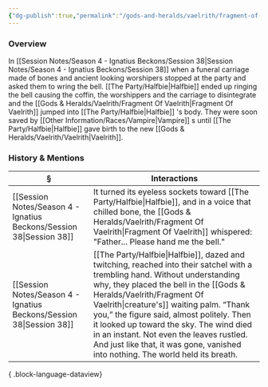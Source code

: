 ```yaml
---
{"dg-publish":true,"permalink":"/gods-and-heralds/vaelrith/fragment-of-vaelrith/","updated":"2025-06-08T20:20:01.119+01:00"}
---
```



### Overview
In [[Session Notes/Season 4 - Ignatius Beckons/Session 38\|Session Notes/Season 4 - Ignatius Beckons/Session 38]] when a funeral carriage made of bones and ancient looking worshipers stopped at the party and asked them to wring the bell. [[The Party/Halfbie\|Halfbie]]  ended up ringing the bell causing the coffin, the worshippers and the carriage to disintegrate and the [[Gods & Heralds/Vaelrith/Fragment Of Vaelrith\|Fragment Of Vaelrith]] jumped into [[The Party/Halfbie\|Halfbie]] 's body. They were soon saved by [[Other Information/Races/Vampire\|Vampire]] s until [[The Party/Halfbie\|Halfbie]] gave birth to the new [[Gods & Heralds/Vaelrith/Vaelrith\|Vaelrith]]. 

### History & Mentions
| §                                                                       | Interactions                                                                                                                                                                                                                                                                                                                                                                                                                |
| ----------------------------------------------------------------------- | --------------------------------------------------------------------------------------------------------------------------------------------------------------------------------------------------------------------------------------------------------------------------------------------------------------------------------------------------------------------------------------------------------------------------- |
| [[Session Notes/Season 4 - Ignatius Beckons/Session 38\|Session 38]] | It turned its eyeless sockets toward [[The Party/Halfbie\|Halfbie]], and in a voice that chilled bone, the [[Gods & Heralds/Vaelrith/Fragment Of Vaelrith\|Fragment Of Vaelrith]] whispered: "Father... Please hand me the bell."                                                                                                                                                                                                                                                            |
| [[Session Notes/Season 4 - Ignatius Beckons/Session 38\|Session 38]] | [[The Party/Halfbie\|Halfbie]], dazed and twitching, reached into their satchel with a trembling hand. Without understanding why, they placed the bell in the [[Gods & Heralds/Vaelrith/Fragment Of Vaelrith\|creature's]] waiting palm. “Thank you,” the figure said, almost politely. Then it looked up toward the sky. The wind died in an instant. Not even the leaves rustled. And just like that, it was gone, vanished into nothing. The world held its breath. |

{ .block-language-dataview}
